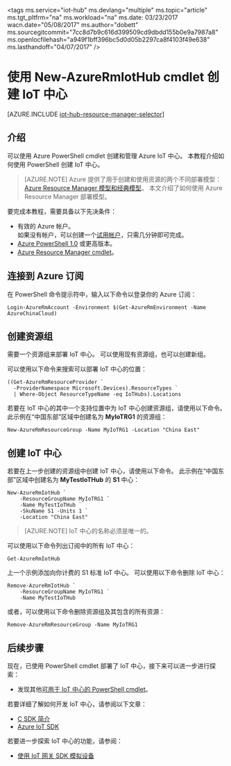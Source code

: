 <properties
    pageTitle="使用 PowerShell cmdlet 创建 Azure IoT 中心 | Azure"
    description="如何使用 PowerShell cmdlet 创建 IoT 中心。"
    services="iot-hub"
    documentationcenter=""
    author="dominicbetts"
    manager="timlt"
    editor=""
    translationtype="Human Translation" />
<tags
    ms.service="iot-hub"
    ms.devlang="multiple"
    ms.topic="article"
    ms.tgt_pltfrm="na"
    ms.workload="na"
    ms.date: 03/23/2017
    wacn.date="05/08/2017"
    ms.author="dobett"
    ms.sourcegitcommit="7cc8d7b9c616d399509cd9dbdd155b0e9a7987a8"
    ms.openlocfilehash="a949f1bff396bc5d0d05b2297ca8f4103f49e638"
    ms.lasthandoff="04/07/2017" />

# <a name="create-an-iot-hub-using-the-new-azurermiothub-cmdlet"></a>使用 New-AzureRmIotHub cmdlet 创建 IoT 中心

[AZURE.INCLUDE [iot-hub-resource-manager-selector](../../includes/iot-hub-resource-manager-selector.md)]

## <a name="introduction"></a>介绍

可以使用 Azure PowerShell cmdlet 创建和管理 Azure IoT 中心。 本教程介绍如何使用 PowerShell 创建 IoT 中心。

> [AZURE.NOTE]
> Azure 提供了用于创建和使用资源的两个不同部署模型：[Azure Resource Manager 模型和经典模型](/documentation/articles/resource-manager-deployment-model/)。  本文介绍了如何使用 Azure Resource Manager 部署模型。

要完成本教程，需要具备以下先决条件：

* 有效的 Azure 帐户。 <br/>如果没有帐户，可以创建一个[试用帐户][lnk-free-trial]，只需几分钟即可完成。
* [Azure PowerShell 1.0][lnk-powershell-install] 或更高版本。
* [Azure Resource Manager cmdlet][lnk-rm-install]。

## <a name="connect-to-your-azure-subscription"></a>连接到 Azure 订阅
在 PowerShell 命令提示符中，输入以下命令以登录你的 Azure 订阅：

    Login-AzureRmAccount -Environment $(Get-AzureRmEnvironment -Name AzureChinaCloud)

## <a name="create-resource-group"></a>创建资源组

需要一个资源组来部署 IoT 中心。 可以使用现有资源组，也可以创建新组。

可以使用以下命令来搜索可以部署 IoT 中心的位置：

    ((Get-AzureRmResourceProvider `
      -ProviderNamespace Microsoft.Devices).ResourceTypes `
      | Where-Object ResourceTypeName -eq IoTHubs).Locations

若要在 IoT 中心的其中一个支持位置中为 IoT 中心创建资源组，请使用以下命令。 此示例在“中国东部”区域中创建名为 **MyIoTRG1** 的资源组：

    New-AzureRmResourceGroup -Name MyIoTRG1 -Location "China East"

## <a name="create-an-iot-hub"></a>创建 IoT 中心

若要在上一步创建的资源组中创建 IoT 中心，请使用以下命令。 此示例在“中国东部”区域中创建名为 **MyTestIoTHub** 的 **S1** 中心：

    New-AzureRmIotHub `
        -ResourceGroupName MyIoTRG1 `
        -Name MyTestIoTHub `
        -SkuName S1 -Units 1 `
        -Location "China East"

> [AZURE.NOTE]
> IoT 中心的名称必须是唯一的。

可以使用以下命令列出订阅中的所有 IoT 中心：

    Get-AzureRmIotHub

上一个示例添加向你计费的 S1 标准 IoT 中心。 可以使用以下命令删除 IoT 中心：

    Remove-AzureRmIotHub `
        -ResourceGroupName MyIoTRG1 `
        -Name MyTestIoTHub

或者，可以使用以下命令删除资源组及其包含的所有资源：

    Remove-AzureRmResourceGroup -Name MyIoTRG1

## <a name="next-steps"></a>后续步骤

现在，已使用 PowerShell cmdlet 部署了 IoT 中心，接下来可以进一步进行探索：

* 发现其他[可用于 IoT 中心的 PowerShell cmdlet][lnk-iothub-cmdlets]。


若要详细了解如何开发 IoT 中心，请参阅以下文章：

* [C SDK 简介][lnk-c-sdk]
* [Azure IoT SDK][lnk-sdks]

若要进一步探索 IoT 中心的功能，请参阅：

* [使用 IoT 网关 SDK 模拟设备][lnk-gateway]

<!-- Links -->
[lnk-free-trial]: /pricing/1rmb-trial/
[lnk-powershell-install]: https://docs.microsoft.com/zh-cn/powershell/azureps-cmdlets-docs
[lnk-iothub-cmdlets]: https://docs.microsoft.com/zh-cn/powershell/resourcemanager/azurerm.iothub/v1.3.0/azurerm.iothub
[lnk-rm-install]: https://docs.microsoft.com/zh-cn/powershell/resourcemanager/


[lnk-c-sdk]: /documentation/articles/iot-hub-device-sdk-c-intro/
[lnk-sdks]: /documentation/articles/iot-hub-devguide-sdks/

[lnk-gateway]: /documentation/articles/iot-hub-linux-gateway-sdk-simulated-device/